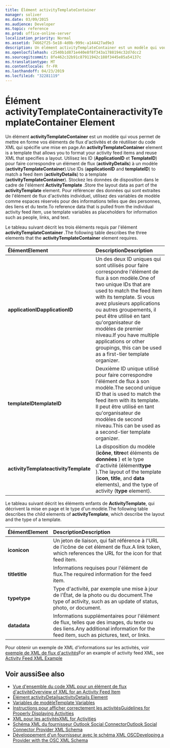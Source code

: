 ```yaml
---
title: Élément activityTemplateContainer
manager: soliver
ms.date: 03/09/2015
ms.audience: Developer
ms.topic: reference
ms.prod: office-online-server
localization_priority: Normal
ms.assetid: 74662f25-5e18-4d0b-999c-a144427ad9e3
description: Un élément activityTemplateContainer est un modèle qui vous permet de mettre en forme vos éléments de flux d'activités et de réutiliser du code XML qui spécifie une mise en page.
ms.openlocfilehash: c2540b1d871e440e8f8f343a1788194c32d7dcc2
ms.sourcegitcommit: 8fe462c32b91c87911942c188f3445e85a54137c
ms.translationtype: MT
ms.contentlocale: fr-FR
ms.lasthandoff: 04/23/2019
ms.locfileid: "32281119"
---
```

# <a name="activitytemplatecontainer-element"></a><span data-ttu-id="12030-103">Élément activityTemplateContainer</span><span class="sxs-lookup"><span data-stu-id="12030-103">activityTemplateContainer Element</span></span>

<span data-ttu-id="12030-104">Un élément **activityTemplateContainer** est un modèle qui vous permet de mettre en forme vos éléments de flux d'activités et de réutiliser du code XML qui spécifie une mise en page.</span><span class="sxs-lookup"><span data-stu-id="12030-104">An **activityTemplateContainer** element is a template that allows you to format your activity feed items and reuse XML that specifies a layout.</span></span> <span data-ttu-id="12030-105">Utilisez les ID (**ApplicationID** et **TemplateID**) pour faire correspondre un élément de flux (**activityDetails**) à un modèle (**activityTemplateContainer**).</span><span class="sxs-lookup"><span data-stu-id="12030-105">Use IDs (**applicationID** and **templateID**) to match a feed item (**activityDetails**) to a template (**activityTemplateContainer**).</span></span> <span data-ttu-id="12030-106">Stockez les données de disposition dans le cadre de l'élément **ActivityTemplate** .</span><span class="sxs-lookup"><span data-stu-id="12030-106">Store the layout data as part of the **activityTemplate** element.</span></span> <span data-ttu-id="12030-107">Pour référencer des données qui sont extraites de l'élément de flux d'activités individuel, utilisez des variables de modèle comme espaces réservés pour des informations telles que des personnes, des liens et du texte.</span><span class="sxs-lookup"><span data-stu-id="12030-107">To reference data that is pulled from the individual activity feed item, use template variables as placeholders for information such as people, links, and text.</span></span> 
  
<span data-ttu-id="12030-108">Le tableau suivant décrit les trois éléments requis par l'élément **activityTemplateContainer** .</span><span class="sxs-lookup"><span data-stu-id="12030-108">The following table describes the three elements that the **activityTemplateContainer** element requires.</span></span> 
  
|<span data-ttu-id="12030-109">**Élément**</span><span class="sxs-lookup"><span data-stu-id="12030-109">**Element**</span></span>|<span data-ttu-id="12030-110">**Description**</span><span class="sxs-lookup"><span data-stu-id="12030-110">**Description**</span></span>|
|:-----|:-----|
|<span data-ttu-id="12030-111">**applicationID**</span><span class="sxs-lookup"><span data-stu-id="12030-111">**applicationID**</span></span> <br/> |<span data-ttu-id="12030-112">Un des deux ID uniques qui sont utilisés pour faire correspondre l'élément de flux à son modèle.</span><span class="sxs-lookup"><span data-stu-id="12030-112">One of two unique IDs that are used to match the feed item with its template.</span></span> <span data-ttu-id="12030-113">Si vous avez plusieurs applications ou autres groupements, il peut être utilisé en tant qu'organisateur de modèles de premier niveau.</span><span class="sxs-lookup"><span data-stu-id="12030-113">If you have multiple applications or other groupings, this can be used as a first-tier template organizer.</span></span>  <br/> |
|<span data-ttu-id="12030-114">**templateID**</span><span class="sxs-lookup"><span data-stu-id="12030-114">**templateID**</span></span> <br/> |<span data-ttu-id="12030-115">Deuxième ID unique utilisé pour faire correspondre l'élément de flux à son modèle.</span><span class="sxs-lookup"><span data-stu-id="12030-115">The second unique ID that is used to match the feed item with its template.</span></span> <span data-ttu-id="12030-116">Il peut être utilisé en tant qu'organisateur de modèles de second niveau.</span><span class="sxs-lookup"><span data-stu-id="12030-116">This can be used as a second-tier template organizer.</span></span>  <br/> |
|<span data-ttu-id="12030-117">**activityTemplate**</span><span class="sxs-lookup"><span data-stu-id="12030-117">**activityTemplate**</span></span> <br/> |<span data-ttu-id="12030-118">La disposition du modèle (**icône**, **titre**et éléments de **données** ) et le type d'activité (élément**type** ).</span><span class="sxs-lookup"><span data-stu-id="12030-118">The layout of the template (**icon**, **title**, and **data** elements), and the type of activity (**type** element).</span></span>  <br/> |
   
<span data-ttu-id="12030-119">Le tableau suivant décrit les éléments enfants de **ActivityTemplate**, qui décrivent la mise en page et le type d'un modèle.</span><span class="sxs-lookup"><span data-stu-id="12030-119">The following table describes the child elements of **activityTemplate**, which describe the layout and the type of a template.</span></span>
  
|<span data-ttu-id="12030-120">**Élément**</span><span class="sxs-lookup"><span data-stu-id="12030-120">**Element**</span></span>|<span data-ttu-id="12030-121">**Description**</span><span class="sxs-lookup"><span data-stu-id="12030-121">**Description**</span></span>|
|:-----|:-----|
|<span data-ttu-id="12030-122">**icon**</span><span class="sxs-lookup"><span data-stu-id="12030-122">**icon**</span></span> <br/> |<span data-ttu-id="12030-123">Un jeton de liaison, qui fait référence à l'URL de l'icône de cet élément de flux.</span><span class="sxs-lookup"><span data-stu-id="12030-123">A link token, which references the URL for the icon for that feed item.</span></span>  <br/> |
|<span data-ttu-id="12030-124">**title**</span><span class="sxs-lookup"><span data-stu-id="12030-124">**title**</span></span> <br/> |<span data-ttu-id="12030-125">Informations requises pour l'élément de flux.</span><span class="sxs-lookup"><span data-stu-id="12030-125">The required information for the feed item.</span></span>  <br/> |
|<span data-ttu-id="12030-126">**type**</span><span class="sxs-lookup"><span data-stu-id="12030-126">**type**</span></span> <br/> |<span data-ttu-id="12030-127">Type d'activité, par exemple une mise à jour de l'État, de la photo ou du document.</span><span class="sxs-lookup"><span data-stu-id="12030-127">The type of activity, such as an update of status, photo, or document.</span></span>  <br/> |
|<span data-ttu-id="12030-128">**data**</span><span class="sxs-lookup"><span data-stu-id="12030-128">**data**</span></span> <br/> |<span data-ttu-id="12030-129">Informations supplémentaires pour l'élément de flux, telles que des images, du texte ou des liens.</span><span class="sxs-lookup"><span data-stu-id="12030-129">Any additional information for the feed item, such as pictures, text, or links.</span></span>  <br/> |
   
<span data-ttu-id="12030-130">Pour obtenir un exemple de XML d'informations sur les activités, voir [exemple de XML de flux d'activités](activity-feed-xml-example.md)</span><span class="sxs-lookup"><span data-stu-id="12030-130">For an example of activity feed XML, see [Activity Feed XML Example](activity-feed-xml-example.md)</span></span>
  
## <a name="see-also"></a><span data-ttu-id="12030-131">Voir aussi</span><span class="sxs-lookup"><span data-stu-id="12030-131">See also</span></span>

- [<span data-ttu-id="12030-132">Vue d'ensemble du code XML pour un élément de flux d'activité</span><span class="sxs-lookup"><span data-stu-id="12030-132">Overview of XML for an Activity Feed Item</span></span>](overview-of-xml-for-an-activity-feed-item.md)  
- [<span data-ttu-id="12030-133">Élément activityDetails</span><span class="sxs-lookup"><span data-stu-id="12030-133">activityDetails Element</span></span>](activitydetails-element.md)  
- [<span data-ttu-id="12030-134">Variables de modèle</span><span class="sxs-lookup"><span data-stu-id="12030-134">Template Variables</span></span>](template-variables.md)  
- [<span data-ttu-id="12030-135">Instructions pour afficher correctement les activités</span><span class="sxs-lookup"><span data-stu-id="12030-135">Guidelines for Properly Displaying Activities</span></span>](guidelines-for-properly-displaying-activities.md)  
- [<span data-ttu-id="12030-136">XML pour les activités</span><span class="sxs-lookup"><span data-stu-id="12030-136">XML for Activities</span></span>](xml-for-activities.md)  
- [<span data-ttu-id="12030-137">Schéma XML du fournisseur Outlook Social Connector</span><span class="sxs-lookup"><span data-stu-id="12030-137">Outlook Social Connector Provider XML Schema</span></span>](outlook-social-connector-provider-xml-schema.md)
- [<span data-ttu-id="12030-138">Développement d'un fournisseur avec le schéma XML OSC</span><span class="sxs-lookup"><span data-stu-id="12030-138">Developing a Provider with the OSC XML Schema</span></span>](developing-a-provider-with-the-osc-xml-schema.md)

